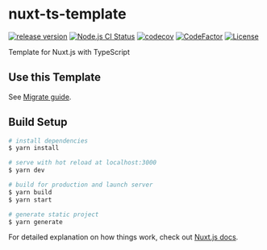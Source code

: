 # nuxt-ts-template

[![release version](https://img.shields.io/github/v/release/nogic1008/nuxt-ts-template "release version")](https://github.com/nogic1008/nuxt-ts-template/releases)
[![Node.js CI Status](https://github.com/nogic1008/nuxt-ts-template/actions/workflows/nodejs.yml/badge.svg "Node.js CI Status")](https://github.com/nogic1008/nuxt-ts-template/actions/workflows/nodejs.yml)
[![codecov](https://codecov.io/gh/nogic1008/nuxt-ts-template/branch/main/graph/badge.svg?token=kqxUANskoN)](https://codecov.io/gh/nogic1008/nuxt-ts-template)
[![CodeFactor](https://www.codefactor.io/repository/github/nogic1008/nuxt-ts-template/badge)](https://www.codefactor.io/repository/github/nogic1008/nuxt-ts-template)
[![License](https://img.shields.io/github/license/nogic1008/nuxt-ts-template)](LICENSE)

Template for Nuxt.js with TypeScript

## Use this Template

See [Migrate guide](./migrate.md).

## Build Setup

``` bash
# install dependencies
$ yarn install

# serve with hot reload at localhost:3000
$ yarn dev

# build for production and launch server
$ yarn build
$ yarn start

# generate static project
$ yarn generate
```

For detailed explanation on how things work, check out [Nuxt.js docs](https://nuxtjs.org).
